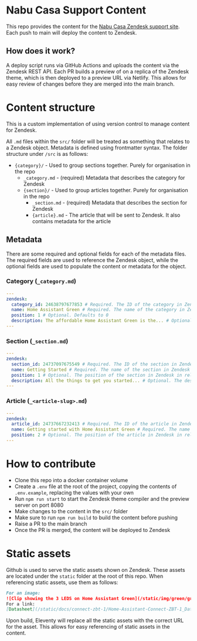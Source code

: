 # Nabu Casa Support Content

This repo provides the content for the [Nabu Casa Zendesk support site](https://support.nabucasa.com/hc/en-us/). Each push to main will deploy the content to Zendesk.

## How does it work?

A deploy script runs via GitHub Actions and uploads the content via the Zendesk REST API. Each PR builds a preview of on a replica of the Zendesk theme, which is then deployed to a preview URL via Netlify. This allows for easy review of changes before they are merged into the main branch.

# Content structure

This is a custom implementation of using version control to manage content for Zendesk.

All `.md` files within the `src/` folder will be treated as something that relates to a Zendesk object. Metadata is defined using frontmatter syntax. The folder structure under `/src` is as follows:

- `{category}/` - Used to group sections together. Purely for organisation in the repo
  - `_category.md` - (required) Metadata that describes the category for Zendesk
  - `{section}/` - Used to group articles together. Purely for organisation in the repo
    - `_section.md` - (required) Metadata that describes the section for Zendesk
    - `{article}.md` - The article that will be sent to Zendesk. It also contains metadata for the article

## Metadata

There are some required and optional fields for each of the metadata files. The required fields are used to reference the Zendesk object, while the optional fields are used to populate the content or metadata for the object.

### Category (`_category.md`)

```yaml
---
zendesk:
  category_id: 24638797677853 # Required. The ID of the category in Zendesk
  name: Home Assistant Green # Required. The name of the category in Zendesk
  position: 1 # Optional. Defaults to 0
  description: The affordable Home Assistant Green is the... # Optional. The description of the category in Zendesk
---
```

### Section (`_section.md`)

```yaml
---
zendesk:
  section_id: 24737097675549 # Required. The ID of the section in Zendesk
  name: Getting Started # Required. The name of the section in Zendesk
  position: 1 # Optional. The position of the section in Zendesk in relation to other sections
  description: All the things to get you started... # Optional. The description of the section in Zendesk
---
```

### Article (`_<article-slug>.md`)

```yaml
---
zendesk:
  article_id: 24737667232413 # Required. The ID of the article in Zendesk
  name: Getting started with Home Assistant Green # Required. The name of the article in Zendesk
  position: 2 # Optional. The position of the article in Zendesk in relation to other articles
---
```

# How to contribute

- Clone this repo into a docker container volume
- Create a `.env` file at the root of the project, copying the contents of `.env.example`, replacing the values with your own
- Run `npm run start` to start the Zendesk theme compiler and the preview server on port 8080
- Make changes to the content in the `src/` folder
- Make sure to run `npm run build` to build the content before pushing
- Raise a PR to the main branch
- Once the PR is merged, the content will be deployed to Zendesk

# Static assets

Github is used to serve the static assets shown on Zendesk. These assets are located under the `static` folder at the root of this repo. When referencing static assets, use them as follows:

```markdown
For an image:
![Clip showing the 3 LEDS on Home Assistant Green](/static/img/green/green_yellow_led_heartbeat.webp)
For a link:
[Datasheet](/static/docs/connect-zbt-1/Home-Assistant-Connect-ZBT-1_Datasheet_v2_0.pdf)
```

Upon build, Eleventy will replace all the static assets with the correct URL for the asset. This allows for easy referencing of static assets in the content.
